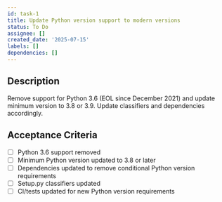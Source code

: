 ```yaml
---
id: task-1
title: Update Python version support to modern versions
status: To Do
assignee: []
created_date: '2025-07-15'
labels: []
dependencies: []
---
```


## Description

Remove support for Python 3.6 (EOL since December 2021) and update minimum version to 3.8 or 3.9. Update classifiers and dependencies accordingly.

## Acceptance Criteria

- [ ] Python 3.6 support removed
- [ ] Minimum Python version updated to 3.8 or later
- [ ] Dependencies updated to remove conditional Python version requirements
- [ ] Setup.py classifiers updated
- [ ] CI/tests updated for new Python version requirements
